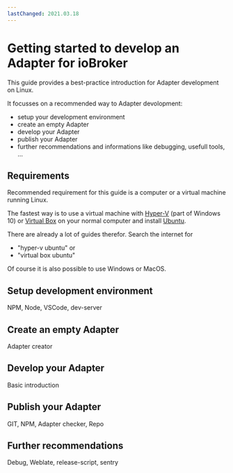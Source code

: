 ```yaml
---
lastChanged: 2021.03.18
---
```

# Getting started to develop an Adapter for ioBroker

This guide provides a best-practice introduction for Adapter development on Linux.

It focusses on a recommended way to Adapter devolopment:

* setup your development environment
* create an empty Adapter
* develop your Adapter
* publish your Adapter
* further recommendations and informations like debugging, usefull tools, ...

## Requirements

Recommended requirement for this guide is a computer or a virtual machine running Linux.

The fastest way is to use a virtual machine with [Hyper-V](https://docs.microsoft.com/en-us/virtualization/hyper-v-on-windows/about/) (part of Windows 10) or [Virtual Box](https://www.virtualbox.org/) on your normal computer and install [Ubuntu](https://ubuntu.com/download/desktop).

There are already a lot of guides therefor. Search the internet for

* "hyper-v ubuntu" or
* "virtual box ubuntu"

Of course it is also possible to use Windows or MacOS.

## Setup development environment

NPM, Node, VSCode, dev-server

## Create an empty Adapter

Adapter creator

## Develop your Adapter

Basic introduction

## Publish your Adapter

GIT, NPM, Adapter checker, Repo

## Further recommendations

Debug, Weblate, release-script, sentry